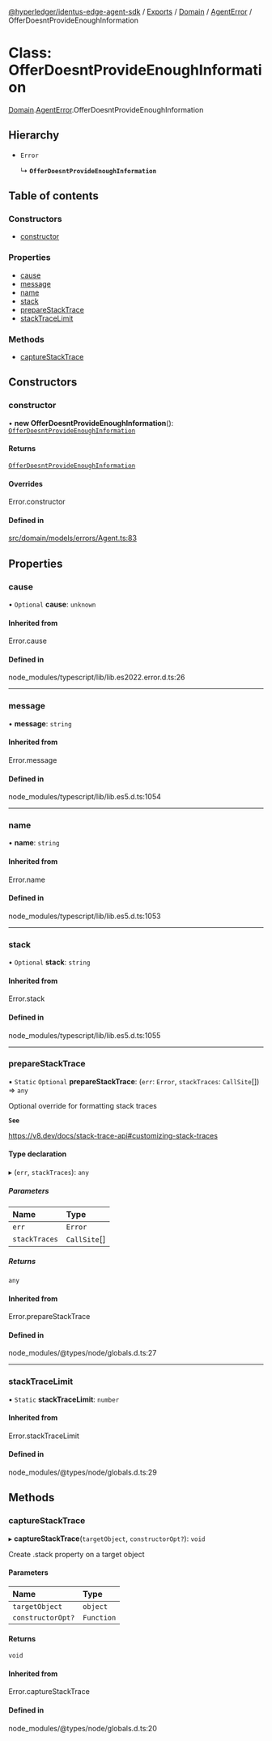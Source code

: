 [@hyperledger/identus-edge-agent-sdk](../README.md) / [Exports](../modules.md) / [Domain](../modules/Domain.md) / [AgentError](../modules/Domain.AgentError.md) / OfferDoesntProvideEnoughInformation

# Class: OfferDoesntProvideEnoughInformation

[Domain](../modules/Domain.md).[AgentError](../modules/Domain.AgentError.md).OfferDoesntProvideEnoughInformation

## Hierarchy

- `Error`

  ↳ **`OfferDoesntProvideEnoughInformation`**

## Table of contents

### Constructors

- [constructor](Domain.AgentError.OfferDoesntProvideEnoughInformation.md#constructor)

### Properties

- [cause](Domain.AgentError.OfferDoesntProvideEnoughInformation.md#cause)
- [message](Domain.AgentError.OfferDoesntProvideEnoughInformation.md#message)
- [name](Domain.AgentError.OfferDoesntProvideEnoughInformation.md#name)
- [stack](Domain.AgentError.OfferDoesntProvideEnoughInformation.md#stack)
- [prepareStackTrace](Domain.AgentError.OfferDoesntProvideEnoughInformation.md#preparestacktrace)
- [stackTraceLimit](Domain.AgentError.OfferDoesntProvideEnoughInformation.md#stacktracelimit)

### Methods

- [captureStackTrace](Domain.AgentError.OfferDoesntProvideEnoughInformation.md#capturestacktrace)

## Constructors

### constructor

• **new OfferDoesntProvideEnoughInformation**(): [`OfferDoesntProvideEnoughInformation`](Domain.AgentError.OfferDoesntProvideEnoughInformation.md)

#### Returns

[`OfferDoesntProvideEnoughInformation`](Domain.AgentError.OfferDoesntProvideEnoughInformation.md)

#### Overrides

Error.constructor

#### Defined in

[src/domain/models/errors/Agent.ts:83](https://github.com/hyperledger/identus-edge-agent-sdk-ts/blob/8455e548651bea11f474591a89d22007cfe2962c/src/domain/models/errors/Agent.ts#L83)

## Properties

### cause

• `Optional` **cause**: `unknown`

#### Inherited from

Error.cause

#### Defined in

node_modules/typescript/lib/lib.es2022.error.d.ts:26

___

### message

• **message**: `string`

#### Inherited from

Error.message

#### Defined in

node_modules/typescript/lib/lib.es5.d.ts:1054

___

### name

• **name**: `string`

#### Inherited from

Error.name

#### Defined in

node_modules/typescript/lib/lib.es5.d.ts:1053

___

### stack

• `Optional` **stack**: `string`

#### Inherited from

Error.stack

#### Defined in

node_modules/typescript/lib/lib.es5.d.ts:1055

___

### prepareStackTrace

▪ `Static` `Optional` **prepareStackTrace**: (`err`: `Error`, `stackTraces`: `CallSite`[]) => `any`

Optional override for formatting stack traces

**`See`**

https://v8.dev/docs/stack-trace-api#customizing-stack-traces

#### Type declaration

▸ (`err`, `stackTraces`): `any`

##### Parameters

| Name | Type |
| :------ | :------ |
| `err` | `Error` |
| `stackTraces` | `CallSite`[] |

##### Returns

`any`

#### Inherited from

Error.prepareStackTrace

#### Defined in

node_modules/@types/node/globals.d.ts:27

___

### stackTraceLimit

▪ `Static` **stackTraceLimit**: `number`

#### Inherited from

Error.stackTraceLimit

#### Defined in

node_modules/@types/node/globals.d.ts:29

## Methods

### captureStackTrace

▸ **captureStackTrace**(`targetObject`, `constructorOpt?`): `void`

Create .stack property on a target object

#### Parameters

| Name | Type |
| :------ | :------ |
| `targetObject` | `object` |
| `constructorOpt?` | `Function` |

#### Returns

`void`

#### Inherited from

Error.captureStackTrace

#### Defined in

node_modules/@types/node/globals.d.ts:20
